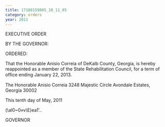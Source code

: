 ```yaml
---
title: 17188159805_10_11_05
category: orders
year: 2011
---
```

 

EXECUTIVE ORDER

BY THE GOVERNOR:

ORDERED:

That the Honorable Anisio Correia of DeKalb County, Georgia, is
hereby reappointed as a member of the State Rehabilitation
Council, for a term of ofﬁce ending January 22, 2013.

The Honorable Anisio Correia
3248 Majestic Circle
Avondale Estates, Georgia 30002

This tenth day of May, 2011

(\aI0~0»v\E)ea1’..

GOVERNOR

